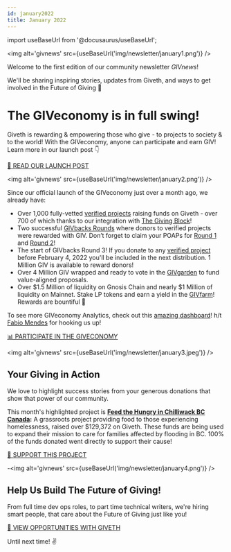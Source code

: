 ```yaml
---
id: january2022
title: January 2022
---
```

import useBaseUrl from '@docusaurus/useBaseUrl';

<head>
  <title>January Newsletter | Giveth Docs</title>
</head>


<img alt='givnews' src={useBaseUrl('img/newsletter/january1.png')} />

Welcome to the first edition of our community newsletter  _GIVnews_!  

We'll be sharing inspiring stories, updates from Giveth, and ways to get involved in the Future of Giving 🙌

# The GIVeconomy is in full swing!


Giveth is rewarding & empowering those who give - to projects to society & to the world! With the GIVeconomy, anyone can participate and earn GIV! Learn more in our launch post 👇

[📖 READ OUR LAUNCH POST](https://medium.com/giveth/welcome-to-the-giveconomy-b3e372da63dd)

<img alt='givnews' src={useBaseUrl('img/newsletter/january2.png')} />


Since our official launch of the GIVeconomy just over a month ago, we already have:

-   Over 1,000 fully-vetted  [verified projects](https://giveth.io/projects?utm_campaign=Community+Newsletter+January+2022&utm_medium=email&utm_source=autopilot)  raising funds on Giveth - over 700 of which thanks to our integration with  [The Giving Block](https://thegivingblock.com/?utm_campaign=Community+Newsletter+January+2022&utm_medium=email&utm_source=autopilot)!
-   Two successful  [GIVbacks Rounds](https://giv.giveth.io/givbacks?utm_campaign=Community+Newsletter+January+2022&utm_medium=email&utm_source=autopilot)  where donors to verified projects were rewarded with GIV. Don’t forget to claim your POAPs for  [Round 1](https://poap.delivery/givbacksround1?utm_campaign=Community+Newsletter+January+2022&utm_medium=email&utm_source=autopilot)  and  [Round 2](https://poap.delivery/givbacksround2?utm_campaign=Community+Newsletter+January+2022&utm_medium=email&utm_source=autopilot)!
-   The start of GIVbacks Round 3! If you donate to any  [verified project](https://giveth.io/projects?utm_campaign=Community+Newsletter+January+2022&utm_medium=email&utm_source=autopilot)  before February 4, 2022 you'll be included in the next distribution. 1 Million GIV is available to reward donors!
-   Over 4 Million GIV wrapped and ready to vote in the  [GIVgarden](https://giv.giveth.io/givgarden?utm_campaign=Community+Newsletter+January+2022&utm_medium=email&utm_source=autopilot)  to fund value-aligned proposals.
-   Over $1.5 Million of liquidity on Gnosis Chain and nearly $1 Million of liquidity on Mainnet. Stake LP tokens and earn a yield in the  [GIVfarm](https://giv.giveth.io/givfarm?utm_campaign=Community+Newsletter+January+2022&utm_medium=email&utm_source=autopilot)! Rewards are bountiful 🌾

To see more GIVeconomy Analytics, check out this  [amazing dashboard](https://dune.xyz/metacrypto/giveconomy?utm_campaign=Community+Newsletter+January+2022&utm_medium=email&utm_source=autopilot)! h/t  [Fabio Mendes](https://twitter.com/fabiomendesafc?utm_campaign=Community+Newsletter+January+2022&utm_medium=email&utm_source=autopilot)  for hooking us up!

[📊 PARTICIPATE IN THE GIVECONOMY](https://giv.giveth.io/)

<img alt='givnews' src={useBaseUrl('img/newsletter/january3.jpeg')} />

## Your Giving in Action

We love to highlight success stories from your generous donations that show that power of our community.

This month's highlighted project is  [**Feed the Hungry in Chilliwack BC Canada**](https://giveth.io/project/Feed-the-Hungry-in-Chilliwack-BC-Canada-0?utm_campaign=Community+Newsletter+January+2022&utm_medium=email&utm_source=autopilot)**:** A grassroots project providing food to those experiencing homelessness, raised over $129,372 on Giveth. These funds are being used to expand their mission to care for families affected by flooding in BC. 100% of the funds donated went directly to support their cause!

[🙌 SUPPORT THIS PROJECT](https://giveth.io/project/Feed-the-Hungry-in-Chilliwack-BC-Canada-0)

-<img alt='givnews' src={useBaseUrl('img/newsletter/january4.png')} />

## Help Us Build The Future of Giving!

From full time dev ops roles, to part time technical writers, we're hiring smart people, that care about the Future of Giving just like you!

[👀 VIEW OPPORTUNITIES WITH GIVETH](https://giveth.recruitee.com/)

Until next time! ✌️

